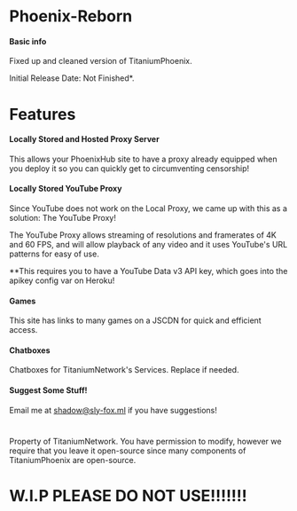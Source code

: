 # Phoenix-Reborn

#### Basic info

Fixed up and cleaned version of TitaniumPhoenix.

Initial Release Date: Not Finished*.
# Features

#### Locally Stored and Hosted Proxy Server

This allows your PhoenixHub site to have a proxy already equipped when you deploy it so you can quickly get to circumventing censorship!

#### Locally Stored YouTube Proxy

Since YouTube does not work on the Local Proxy, we came up with this as a solution: The YouTube Proxy!

The YouTube Proxy allows streaming of resolutions and framerates of 4K and 60 FPS, and will allow playback of any video and it uses YouTube's URL patterns for easy of use.

**This requires you to have a YouTube Data v3 API key, which goes into the apikey config var on Heroku!

#### Games

This site has links to many games on a JSCDN for quick and efficient access.

#### Chatboxes

Chatboxes for TitaniumNetwork's Services. Replace if needed.

#### Suggest Some Stuff!

Email me at shadow@sly-fox.ml if you have suggestions!

#
Property of TitaniumNetwork. You have permission to modify, however we require that you leave it open-source since many components of TitaniumPhoenix are open-source.

# W.I.P PLEASE DO NOT USE!!!!!!!
